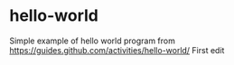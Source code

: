 # hello-world
Simple example of hello world program from https://guides.github.com/activities/hello-world/
First edit
